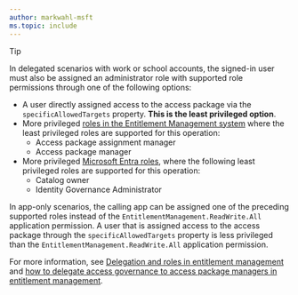 ```yaml
---
author: markwahl-msft
ms.topic: include
---
```


<!-- Applies to:
- accessPackageAssignmentRequest: filterByCurrentUser
- Create accessPackageAssignmentRequest
-->

> [!TIP]
> In delegated scenarios with work or school accounts, the signed-in user must also be assigned an administrator role with supported role permissions through one of the following options:
> 
> - A user directly assigned access to the access package via the `specificAllowedTargets` property. **This is the least privileged option**.
> - More privileged [roles in the Entitlement Management system](/entra/id-governance/entitlement-management-delegate) where the least privileged roles are supported for this operation:
>     - Access package assignment manager
>     - Access package manager
> - More privileged [Microsoft Entra roles](/entra/identity/role-based-access-control/permissions-reference?toc=%2Fgraph%2Ftoc.json), where the following least privileged roles are supported for this operation:
>     - Catalog owner
>     - Identity Governance Administrator
> 
> In app-only scenarios, the calling app can be assigned one of the preceding supported roles instead of the `EntitlementManagement.ReadWrite.All` application permission. A user that is assigned access to the access package through the `specificAllowedTargets` property is less privileged than the `EntitlementManagement.ReadWrite.All` application permission.
> 
> For more information, see [Delegation and roles in entitlement management](/entra/id-governance/entitlement-management-delegate) and [how to delegate access governance to access package managers in entitlement management](/entra/id-governance/entitlement-management-delegate-managers).
